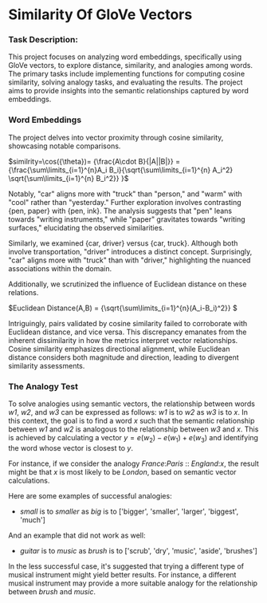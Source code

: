 # Similarity Of GloVe Vectors

### Task Description:

This project focuses on analyzing word embeddings, specifically using GloVe vectors, to explore distance, similarity, and analogies among words. The primary tasks include implementing functions for computing cosine similarity, solving analogy tasks, and evaluating the results. The project aims to provide insights into the semantic relationships captured by word embeddings. 

### Word Embeddings
The project delves into vector proximity through cosine similarity, showcasing notable comparisons. 

$similrity=\cos({\theta})= {\frac{A\cdot B}{|A||B|}}  = {\frac{\sum\limits_{i=1}^{n}A_i B_i}{\sqrt{\sum\limits_{i=1}^{n} A_i^2} \sqrt{\sum\limits_{i=1}^{n} B_i^2}} }$


Notably, "car" aligns more with "truck" than "person," and "warm" with "cool" rather than "yesterday." Further exploration involves contrasting {pen, paper} with {pen, ink}. The analysis suggests that "pen" leans towards "writing instruments," while "paper" gravitates towards "writing surfaces," elucidating the observed similarities.

Similarly, we examined {car, driver} versus {car, truck}. Although both involve transportation, "driver" introduces a distinct concept. Surprisingly, "car" aligns more with "truck" than with "driver," highlighting the nuanced associations within the domain.

Additionally, we scrutinized the influence of Euclidean distance on these relations. 

$Euclidean Distance(A,B) = {\sqrt{\sum\limits_{i=1}^{n}(A_i-B_i)^2}} $

Intriguingly, pairs validated by cosine similarity failed to corroborate with Euclidean distance, and vice versa. This discrepancy emanates from the inherent dissimilarity in how the metrics interpret vector relationships. Cosine similarity emphasizes directional alignment, while Euclidean distance considers both magnitude and direction, leading to divergent similarity assessments.

### The Analogy Test

To solve analogies using semantic vectors, the relationship between words *w1*, *w2*, and *w3* can be expressed as follows: *w1* is to *w2* as *w3* is to *x*. In this context, the goal is to find a word *x* such that the semantic relationship between *w1* and *w2* is analogous to the relationship between *w3* and *x*. This is achieved by calculating a vector $y = {e(w_2) - e(w_1) + e(w_3)}$ and identifying the word whose vector is closest to $y$.

For instance, if we consider the analogy *France*:*Paris* :: *England*:*x*, the result might be that *x* is most likely to be *London*, based on semantic vector calculations.

Here are some examples of successful analogies:

- *small* is to *smaller* as *big* is to ['bigger', 'smaller', 'larger', 'biggest', 'much']

And an example that did not work as well:

- *guitar* is to *music* as *brush* is to ['scrub', 'dry', 'music', 'aside', 'brushes']

In the less successful case, it's suggested that trying a different type of musical instrument might yield better results. For instance, a different musical instrument may provide a more suitable analogy for the relationship between *brush* and *music*.
